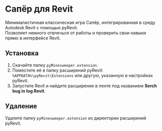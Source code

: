 # Сапёр для Revit

Минималистичная классическая игра Сапёр, интегрированная в среду Autodesk Revit с помощью pyRevit.  
Позволяет немного отвлечься от работы и проверить свои навыки прямо в интерфейсе Revit.

## Установка

1. Скачайте папку `pyMinesweeper.extension`.  
2. Поместите её в папку расширений pyRevit:  
   `%APPDATA%\pyRevit\Extensions` или другую, указанную в настройках pyRevit.  
3. Запустите Revit и найдите расширение в ленте под названием **Serch bug in log Revit**.


## Удаление

Удалите папку `pyMinesweeper.extension` из директории расширений pyRevit.
